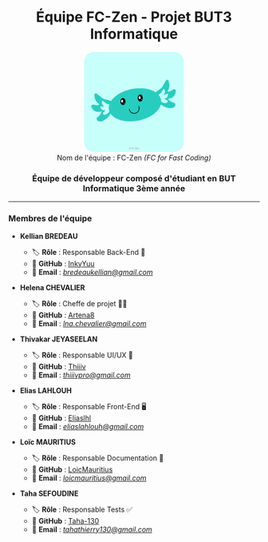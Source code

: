 # <div align="center">**Équipe FC-Zen - Projet BUT3 Informatique**</div>


<div align="center">
  <img src="./img/logo-zen-fill.png" width="200px" alt="Logo de l'équipe FC-Zen">
</div>

<div align="center">Nom de l'équipe : FC-Zen <i>(FC for Fast Coding)</i></div>


### <div align="center">Équipe de développeur composé d'étudiant en BUT Informatique 3ème année</div>

---

### Membres de l'équipe

- **Kellian BREDEAU**  
  - 🏷️ **Rôle** : Responsable Back-End 🧠  
  - 🔗 **GitHub** : [InkyYuu](https://github.com/InkyYuu)
  - 📧 **Email** : *bredeaukellian@gmail.com*

- **Helena CHEVALIER**  
  - 🏷️ **Rôle** : Cheffe de projet 👩‍💼  
  - 🔗 **GitHub** : [Artena8](https://github.com/Artena8) 
  - 📧 **Email** : *lna.chevalier@gmail.com*

- **Thivakar JEYASEELAN**  
  - 🏷️ **Rôle** : Responsable UI/UX 🎨  
  - 🔗 **GitHub** : [Thiiiv](https://github.com/Thiiiv)
  - 📧 **Email** : *thiiivpro@gmail.com*

- **Elias LAHLOUH**  
  - 🏷️ **Rôle** : Responsable Front-End 🖥️  
  - 🔗 **GitHub** : [Eliaslhl](https://github.com/Eliaslhl)
  - 📧 **Email** : *eliaslahlouh@gmail.com*

- **Loïc MAURITIUS**  
  - 🏷️ **Rôle** : Responsable Documentation 📝  
  - 🔗 **GitHub** : [LoicMauritius](https://github.com/LoicMauritius)
  - 📧 **Email** : *loicmauritius@gmail.com*

- **Taha SEFOUDINE**  
  - 🏷️ **Rôle** : Responsable Tests ✅  
  - 🔗 **GitHub** : [Taha-130](https://github.com/Taha-130)
  - 📧 **Email** : *tahathierry130@gmail.com*
